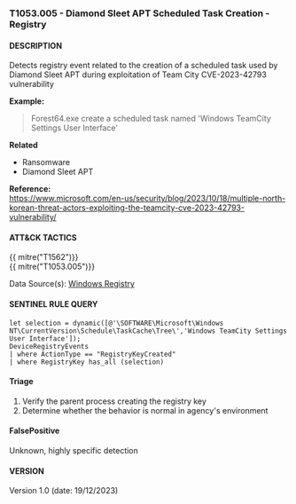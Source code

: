 ### T1053.005 - Diamond Sleet APT Scheduled Task Creation - Registry

#### DESCRIPTION

Detects registry event related to the creation of a scheduled task used by Diamond Sleet APT during exploitation of Team City CVE-2023-42793 vulnerability

**Example:**

> Forest64.exe create a scheduled task named 'Windows TeamCity Settings User Interface'

**Related** <br />

- Ransomware
- Diamond Sleet APT

**Reference:**\
https://www.microsoft.com/en-us/security/blog/2023/10/18/multiple-north-korean-threat-actors-exploiting-the-teamcity-cve-2023-42793-vulnerability/

#### ATT&CK TACTICS

{{ mitre("T1562")}} <br />
{{ mitre("T1053.005")}}

Data Source(s): [Windows Registry](https://attack.mitre.org/datasources/DS0024/)

#### SENTINEL RULE QUERY

```
let selection = dynamic([@'\SOFTWARE\Microsoft\Windows NT\CurrentVersion\Schedule\TaskCache\Tree\','Windows TeamCity Settings User Interface']);
DeviceRegistryEvents
| where ActionType == "RegistryKeyCreated"
| where RegistryKey has_all (selection) 
```

#### Triage

1. Verify the parent process creating the registry key
1. Determine whether the behavior is normal in agency's environment

#### FalsePositive

Unknown, highly specific detection

#### VERSION

Version 1.0 (date: 19/12/2023)
